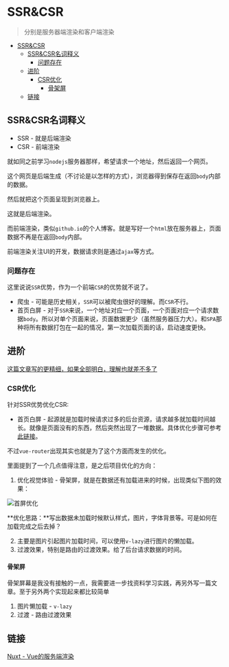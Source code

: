 # SSR&CSR
> 分别是服务器端渲染和客户端渲染

<!-- TOC -->

- [SSR&CSR](#ssrcsr)
    - [SSR&CSR名词释义](#ssrcsr名词释义)
        - [问题存在](#问题存在)
    - [进阶](#进阶)
        - [CSR优化](#csr优化)
            - [骨架屏](#骨架屏)
    - [链接](#链接)

<!-- /TOC -->

## SSR&CSR名词释义

* SSR - 就是后端渲染
* CSR - 前端渲染

就如同之前学习`nodejs`服务器那样，希望请求一个地址，然后返回一个网页。

这个网页是后端生成（不讨论是以怎样的方式），浏览器得到保存在返回`body`内部的数据。

然后就把这个页面呈现到浏览器上。

这就是后端渲染。

而前端渲染，类似`github.io`的个人博客。就是写好一个`html`放在服务器上，页面数据不再是在返回`body`内部。

前端渲染关注UI的开发，数据请求则是通过`ajax`等方式。

### 问题存在

这里说说`SSR`优势，作为一个前端`CSR`的优势就不说了。

* 爬虫 - 可能是历史相关，`SSR`可以被爬虫很好的理解。而`CSR`不行。
* 首页白屏 - 对于`SSR`来说，一个地址对应一个页面，一个页面对应一个请求数据`body`。所以对单个页面来说，页面数据更少（虽然服务器压力大）。和`SPA`那种将所有数据打包在一起的情况，第一次加载页面的话，启动速度更快。

## 进阶

[这篇文章写的更精细，如果全部明白，理解也就差不多了](https://github.com/camsong/blog/issues/8)

### CSR优化

针对SSR优势优化CSR:

* 首页白屏 - 起源就是加载时候请求过多的后台资源，请求越多就加载时间越长。就像是页面没有的东西，然后突然出现了一堆数据。具体优化步骤可参考[此链接](https://zhuanlan.zhihu.com/p/29433875)。

不过`vue-router`出现其实也就是为了这个方面而发生的优化。

里面提到了一个几点值得注意，是之后项目优化的方向：

1. 优化视觉体验 - 骨架屏，就是在数据还有加载进来的时候，出现类似下图的效果：

![首屏优化](https://raw.githubusercontent.com/JiangWeixian/JS-Tips/master/Vue/img/%E9%A6%96%E5%B1%8F%E4%BC%98%E5%8C%96.PNG)

**优化思路：**写出数据未加载时候默认样式，图片，字体背景等。可是如何在加载完成之后去掉？

2. 主要是图片引起图片加载时间，可以使用`v-lazy`进行图片的懒加载。
3. 过渡效果，特别是路由的过渡效果。给了后台请求数据的时间。

#### 骨架屏

骨架屏幕是我没有接触的一点，我需要进一步找资料学习实践，再另外写一篇文章。至于另外两个实现起来都比较简单

1. 图片懒加载 - `v-lazy`
2. 过渡 - 路由过渡效果


## 链接

[Nuxt - Vue的服务端渲染](https://zh.nuxtjs.org/)